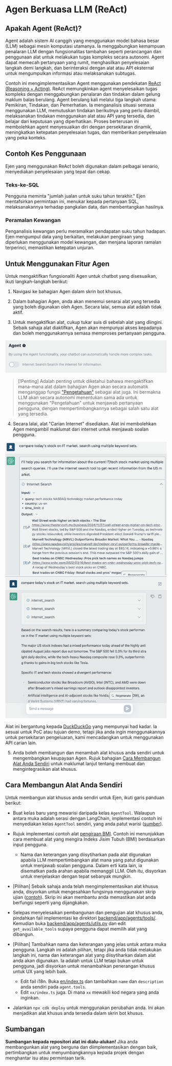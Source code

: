 # Agen Berkuasa LLM (ReAct)

## Apakah Agent (ReAct)?

Agent adalah sistem AI canggih yang menggunakan model bahasa besar (LLM) sebagai mesin komputasi utamanya. Ia menggabungkan kemampuan penalaran LLM dengan fungsionalitas tambahan seperti perancangan dan penggunaan alat untuk melakukan tugas kompleks secara autonomi. Agent dapat memecah pertanyaan yang rumit, menghasilkan penyelesaian langkah demi langkah, dan berinteraksi dengan alat atau API eksternal untuk mengumpulkan informasi atau melaksanakan subtugas.

Contoh ini mengimplementasikan Agent menggunakan pendekatan [ReAct (Reasoning + Acting)](https://www.promptingguide.ai/techniques/react). ReAct memungkinkan agent menyelesaikan tugas kompleks dengan menggabungkan penalaran dan tindakan dalam gelung maklum balas berulang. Agent berulang kali melalui tiga langkah utama: Pemikiran, Tindakan, dan Pemerhatian. Ia menganalisis situasi semasa menggunakan LLM, memutuskan tindakan berikutnya yang perlu diambil, melaksanakan tindakan menggunakan alat atau API yang tersedia, dan belajar dari keputusan yang diperhatikan. Proses berterusan ini membolehkan agent menyesuaikan diri dengan persekitaran dinamik, meningkatkan ketepatan penyelesaian tugas, dan memberikan penyelesaian yang peka konteks.

## Contoh Kes Penggunaan

Ejen yang menggunakan ReAct boleh digunakan dalam pelbagai senario, menyediakan penyelesaian yang tepat dan cekap.

### Teks-ke-SQL

Pengguna meminta "jumlah jualan untuk suku tahun terakhir." Ejen mentafsirkan permintaan ini, menukar kepada pertanyaan SQL, melaksanakannya terhadap pangkalan data, dan membentangkan hasilnya.

### Peramalan Kewangan

Penganalisis kewangan perlu meramalkan pendapatan suku tahun hadapan. Ejen mengumpul data yang berkaitan, melakukan pengiraan yang diperlukan menggunakan model kewangan, dan menjana laporan ramalan terperinci, memastikan ketepatan unjuran.

## Untuk Menggunakan Fitur Agen

Untuk mengaktifkan fungsionaliti Agen untuk chatbot yang disesuaikan, ikuti langkah-langkah berikut:

1. Navigasi ke bahagian Agen dalam skrin bot khusus.

2. Dalam bahagian Agen, anda akan menemui senarai alat yang tersedia yang boleh digunakan oleh Agen. Secara lalai, semua alat adalah tidak aktif.

3. Untuk mengaktifkan alat, cukup tukar suis di sebelah alat yang diingini. Sebaik sahaja alat diaktifkan, Agen akan mempunyai akses kepadanya dan boleh menggunakannya semasa memproses pertanyaan pengguna.

![](./imgs/agent_tools.png)

> [!Penting]
> Adalah penting untuk diketahui bahawa mengaktifkan mana-mana alat dalam bahagian Agen akan secara automatik menganggap fungsi ["Pengetahuan"](https://aws.amazon.com/what-is/retrieval-augmented-generation/) sebagai alat juga. Ini bermakna LLM akan secara autonomi menentukan sama ada untuk menggunakan "Pengetahuan" untuk menjawab pertanyaan pengguna, dengan mempertimbangkannya sebagai salah satu alat yang tersedia.

4. Secara lalai, alat "Carian Internet" disediakan. Alat ini membolehkan Agen mengambil maklumat dari internet untuk menjawab soalan pengguna.

![](./imgs/agent1.png)
![](./imgs/agent2.png)

Alat ini bergantung kepada [DuckDuckGo](https://duckduckgo.com/) yang mempunyai had kadar. Ia sesuai untuk PoC atau tujuan demo, tetapi jika anda ingin menggunakannya untuk persekitaran pengeluaran, kami mencadangkan untuk menggunakan API carian lain.

5. Anda boleh membangun dan menambah alat khusus anda sendiri untuk mengembangkan keupayaan Agen. Rujuk bahagian [Cara Membangun Alat Anda Sendiri](#how-to-develop-your-own-tools) untuk maklumat lanjut tentang membuat dan mengintegrasikan alat khusus.

## Cara Membangun Alat Anda Sendiri

Untuk membangun alat khusus anda sendiri untuk Ejen, ikuti garis panduan berikut:

- Buat kelas baru yang mewarisi daripada kelas `AgentTool`. Walaupun antara muka adalah serasi dengan LangChain, implementasi contoh ini menyediakan kelas `AgentTool` sendiri, yang anda patut warisi ([sumber](../backend/app/agents/tools/agent_tool.py)).

- Rujuk implementasi contoh alat [pengiraan BMI](../examples/agents/tools/bmi/bmi.py). Contoh ini menunjukkan cara membuat alat yang mengira Indeks Jisim Tubuh (BMI) berdasarkan input pengguna.

  - Nama dan keterangan yang diisytiharkan pada alat digunakan apabila LLM mempertimbangkan alat mana yang patut digunakan untuk menjawab soalan pengguna. Dalam erti kata lain, ia disematkan pada arahan apabila memanggil LLM. Oleh itu, disyorkan untuk menjelaskan dengan tepat sebanyak mungkin.

- [Pilihan] Sebaik sahaja anda telah mengimplementasikan alat khusus anda, disyorkan untuk mengesahkan fungsinya menggunakan skrip ujian ([contoh](../examples/agents/tools/bmi/test_bmi.py)). Skrip ini akan membantu anda memastikan alat anda berfungsi seperti yang dijangkakan.

- Selepas menyelesaikan pembangunan dan pengujian alat khusus anda, pindahkan fail implementasi ke direktori [backend/app/agents/tools/](../backend/app/agents/tools/). Kemudian buka [backend/app/agents/utils.py](../backend/app/agents/utils.py) dan edit `get_available_tools` supaya pengguna dapat memilih alat yang dibangun.

- [Pilihan] Tambahkan nama dan keterangan yang jelas untuk antara muka pengguna. Langkah ini adalah pilihan, tetapi jika anda tidak melakukan langkah ini, nama dan keterangan alat yang diisytiharkan dalam alat anda akan digunakan. Ia adalah untuk LLM tetapi bukan untuk pengguna, jadi disyorkan untuk menambahkan penerangan khusus untuk UX yang lebih baik.

  - Edit fail i18n. Buka [en/index.ts](../frontend/src/i18n/en/index.ts) dan tambahkan `name` dan `description` anda sendiri pada `agent.tools`.
  - Edit `xx/index.ts` juga. Di mana `xx` mewakili kod negara yang anda inginkan.

- Jalankan `npx cdk deploy` untuk menggunakan perubahan anda. Ini akan menjadikan alat khusus anda tersedia dalam skrin bot khusus.

## Sumbangan

**Sumbangan kepada repositori alat ini dialu-alukan!** Jika anda membangunkan alat yang berguna dan diimplementasikan dengan baik, pertimbangkan untuk menyumbangkannya kepada projek dengan menghantar isu atau permintaan tarik.